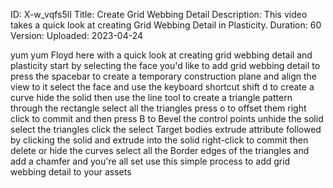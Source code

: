 ID: X-w_vqfs5lI
Title: Create Grid Webbing Detail
Description: This video takes a quick look at creating Grid Webbing Detail in Plasticity.
Duration: 60
Version: 
Uploaded: 2023-04-24

yum yum Floyd here with a quick look at
creating grid webbing detail and
plasticity start by selecting the face
you'd like to add grid webbing detail to
press the spacebar to create a temporary
construction plane and align the view to
it select the face and use the keyboard
shortcut shift d to create a curve hide
the solid then use the line tool to
create a triangle pattern through the
rectangle select all the triangles press
o to offset them right click to commit
and then press B to Bevel the control
points unhide the solid select the
triangles click the select Target bodies
extrude attribute followed by clicking
the solid and extrude into the solid
right-click to commit then delete or
hide the curves select all the Border
edges of the triangles
and add a chamfer and you're all set use
this simple process to add grid webbing
detail to your assets
